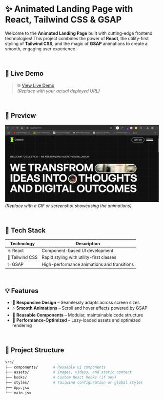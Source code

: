 # ✨ Animated Landing Page with React, Tailwind CSS & GSAP

Welcome to the **Animated Landing Page** built with cutting-edge frontend technologies! This project combines the power of **React**, the utility-first styling of **Tailwind CSS**, and the magic of **GSAP** animations to create a smooth, engaging user experience.

<br />

## 🚀 Live Demo

> 🌐 [View Live Demo](https://colstic.vercel.app/)  
> *(Replace with your actual deployed URL)*

<br />

## 📸 Preview


![Landing Page Preview](src/assets/images/preview.png)  
*(Replace with a GIF or screenshot showcasing the animations)*

<br />

## 🔧 Tech Stack

| Technology      | Description                                  |
|-----------------|----------------------------------------------|
| ⚛️ React        | Component-based UI development               |
| 🎨 Tailwind CSS | Rapid styling with utility-first classes     |
| ✨ GSAP         | High-performance animations and transitions  |

<br />

## 💡 Features

- 📱 **Responsive Design** – Seamlessly adapts across screen sizes  
- ⚡ **Smooth Animations** – Scroll and hover effects powered by GSAP  
- 🔁 **Reusable Components** – Modular, maintainable code structure  
- 🎯 **Performance-Optimized** – Lazy-loaded assets and optimized rendering

<br />

## 🧩 Project Structure

```bash
src/
├── components/       # Reusable UI components
├── assets/           # Images, videos, and static content
├── hooks/            # Custom React hooks (if any)
├── styles/           # Tailwind configuration or global styles
├── App.jsx
└── main.jsx
